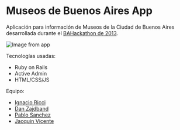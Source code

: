 Museos de Buenos Aires App
====================================

Aplicación para información de Museos de la Ciudad de Buenos Aires desarrollada durante el [BAHackathon de 2013](https://twitter.com/search?q=%23BAHackathon&src=typd).

![Image from app](http://f.cl.ly/items/3A2s1x3R3v2G2Y2u2u44/Screen%20Shot%202013-05-12%20at%207.42.00%20PM.png)

Tecnologías usadas:

- Ruby on Rails
- Active Admin
- HTML/CSS/JS

Equipo:

- [Ignacio Ricci](http://twitter.com/ignacioricci)
- [Dan Zajdband](http://twitter.com/dzajdband)
- [Pablo Sanchez](http://twitter.com/Pablosanchez)
- [Jaoquin Vicente](http://twitter.com/joaquinvicente)
